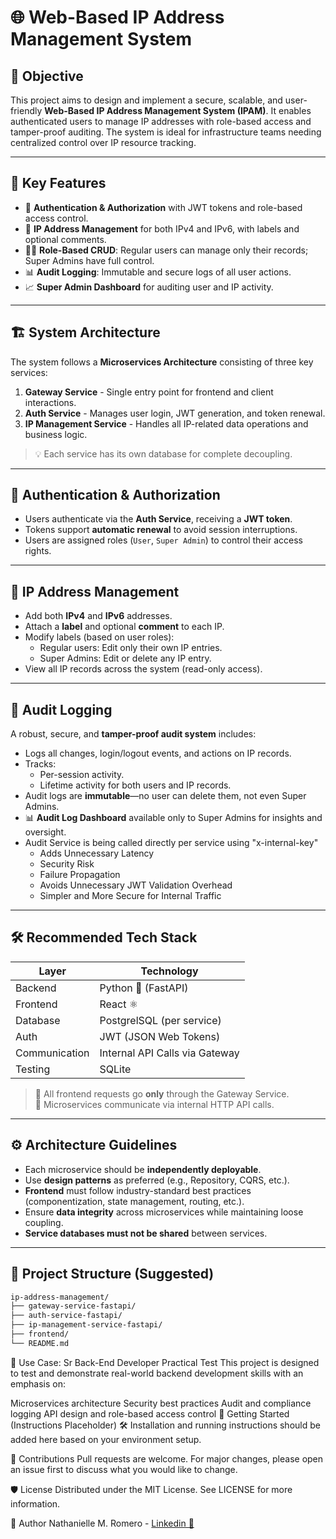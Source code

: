 # 🌐 Web-Based IP Address Management System

## 📌 Objective

This project aims to design and implement a secure, scalable, and user-friendly **Web-Based IP Address Management System (IPAM)**. It enables authenticated users to manage IP addresses with role-based access and tamper-proof auditing. The system is ideal for infrastructure teams needing centralized control over IP resource tracking.

---

## 🧩 Key Features

- 🔐 **Authentication & Authorization** with JWT tokens and role-based access control.
- 📝 **IP Address Management** for both IPv4 and IPv6, with labels and optional comments.
- 🧑‍💼 **Role-Based CRUD**: Regular users can manage only their records; Super Admins have full control.
- 📊 **Audit Logging**: Immutable and secure logs of all user actions.
- 📈 **Super Admin Dashboard** for auditing user and IP activity.

---

## 🏗️ System Architecture

The system follows a **Microservices Architecture** consisting of three key services:

1. **Gateway Service** - Single entry point for frontend and client interactions.
2. **Auth Service** - Manages user login, JWT generation, and token renewal.
3. **IP Management Service** - Handles all IP-related data operations and business logic.

> 💡 Each service has its own database for complete decoupling.

---

## 🔐 Authentication & Authorization

- Users authenticate via the **Auth Service**, receiving a **JWT token**.
- Tokens support **automatic renewal** to avoid session interruptions.
- Users are assigned roles (`User`, `Super Admin`) to control their access rights.

---

## 💾 IP Address Management

- Add both **IPv4** and **IPv6** addresses.
- Attach a **label** and optional **comment** to each IP.
- Modify labels (based on user roles):
  - Regular users: Edit only their own IP entries.
  - Super Admins: Edit or delete any IP entry.
- View all IP records across the system (read-only access).

---

## 🧾 Audit Logging

A robust, secure, and **tamper-proof audit system** includes:
- Logs all changes, login/logout events, and actions on IP records.
- Tracks:
  - Per-session activity.
  - Lifetime activity for both users and IP records.
- Audit logs are **immutable**—no user can delete them, not even Super Admins.
- 📊 **Audit Log Dashboard** available only to Super Admins for insights and oversight.
- Audit Service is being called directly per service using "x-internal-key"
  - Adds Unnecessary Latency
  - Security Risk
  - Failure Propagation
  - Avoids Unnecessary JWT Validation Overhead
  - Simpler and More Secure for Internal Traffic

---

## 🛠️ Recommended Tech Stack

| Layer        | Technology       |
|--------------|------------------|
| Backend      | Python 🐍 (FastAPI) |
| Frontend     | React ⚛️           |
| Database     | PostgrelSQL (per service) |
| Auth         | JWT (JSON Web Tokens) |
| Communication | Internal API Calls via Gateway |
| Testing      | SQLite

> 📡 All frontend requests go **only** through the Gateway Service.  
> 💬 Microservices communicate via internal HTTP API calls.

---

## ⚙️ Architecture Guidelines

- Each microservice should be **independently deployable**.
- Use **design patterns** as preferred (e.g., Repository, CQRS, etc.).
- **Frontend** must follow industry-standard best practices (componentization, state management, routing, etc.).
- Ensure **data integrity** across microservices while maintaining loose coupling.
- **Service databases must not be shared** between services.

---

## 📂 Project Structure (Suggested)

```bash
ip-address-management/
├── gateway-service-fastapi/
├── auth-service-fastapi/
├── ip-management-service-fastapi/
├── frontend/
└── README.md
```

📌 Use Case: Sr Back-End Developer Practical Test
This project is designed to test and demonstrate real-world backend development skills with an emphasis on:

Microservices architecture
Security best practices
Audit and compliance logging
API design and role-based access control
🚀 Getting Started (Instructions Placeholder)
🛠️ Installation and running instructions should be added here based on your environment setup.

📣 Contributions
Pull requests are welcome. For major changes, please open an issue first to discuss what you would like to change.

🛡️ License
Distributed under the MIT License. See LICENSE for more information.

👦 Author
Nathanielle M. Romero - [Linkedin 🔗](https://www.linkedin.com/in/nathanielle-romero-a2580020a/)
